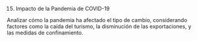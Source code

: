 15. Impacto de la Pandemia de COVID-19

Analizar cómo la pandemia ha afectado el tipo de cambio, considerando factores como la caída del turismo, la disminución de las exportaciones, y las medidas de confinamiento.